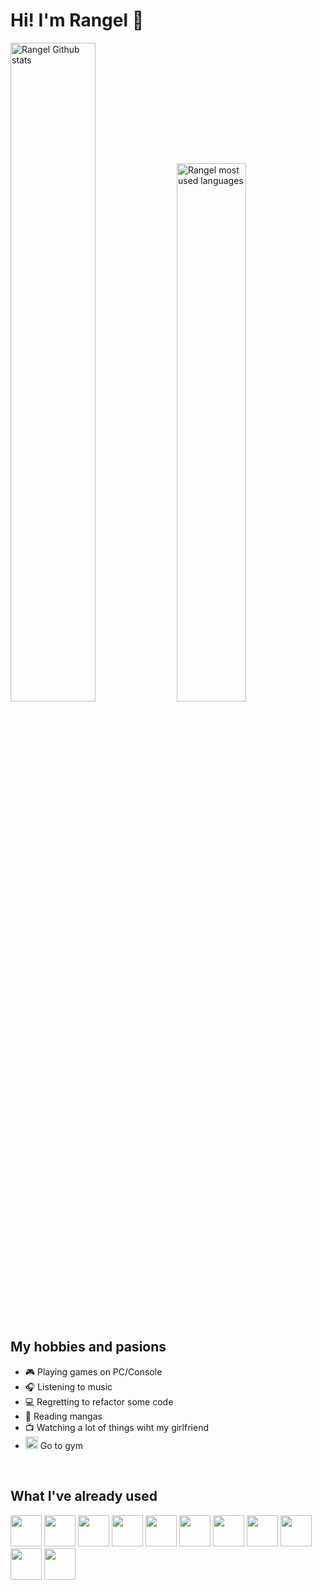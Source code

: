 # Hi! I'm Rangel 👋


 <div>
   <img 
      width="52%" 
      alt="Rangel Github stats"
      src="https://github-readme-stats.vercel.app/api?username=rangel-g&include_all_commits=true&rank_icon=github&show_icons=true&theme=react&hide_border=true&border_radius=12&bg_color=000000"
   />
   <img 
      width="47%"
      alt="Rangel most used languages"
      src="https://github-readme-stats.vercel.app/api/top-langs/?username=jv-rangel&layout=compact&theme=react&hide_border=true&border_radius=12&bg_color=000000"
   />
</div>

<br/>

## My hobbies and pasions

- 🎮 Playing games on PC/Console
- 🎧 Listening to music
- 💻 Regretting to refactor some code
- 📖 Reading mangas
- 📺 Watching a lot of things wiht my girlfriend
- <img src="https://cdn-icons-png.flaticon.com/512/2461/2461076.png" height="20px" width="20px"/> Go to gym

<br />

## What I've already used
 
<div>
  <img src="https://cdn.jsdelivr.net/gh/devicons/devicon@latest/icons/html5/html5-original.svg" height="50px" width="50px"/>
  <img src="https://cdn.jsdelivr.net/gh/devicons/devicon@latest/icons/sass/sass-original.svg" height="50px" width="50px"/>
  <img src="https://cdn.jsdelivr.net/gh/devicons/devicon@latest/icons/typescript/typescript-original.svg" height="50px" width="50px"/>
  <img src="https://cdn.jsdelivr.net/gh/devicons/devicon@latest/icons/javascript/javascript-original.svg" height="50px" width="50px"/>
  <img src="https://cdn.jsdelivr.net/gh/devicons/devicon@latest/icons/angular/angular-original.svg" height="50px" width="50px"/>
  <img src="https://cdn.jsdelivr.net/gh/devicons/devicon@latest/icons/angularmaterial/angularmaterial-original.svg" height="50px" width="50px"/>
  <img src="https://cdn.jsdelivr.net/gh/devicons/devicon@latest/icons/ionic/ionic-original.svg" height="50px" width="50px"/>
  <img src="https://cdn.jsdelivr.net/gh/devicons/devicon@latest/icons/vscode/vscode-original.svg" height="50px" width="50px"/>
  <img src="https://cdn.jsdelivr.net/gh/devicons/devicon@latest/icons/github/github-original.svg" height="50px" width="50px"/>
  <img src="https://cdn.jsdelivr.net/gh/devicons/devicon@latest/icons/git/git-original.svg" height="50px" width="50px"/>
  <img src="https://cdn.jsdelivr.net/gh/devicons/devicon@latest/icons/nodejs/nodejs-original-wordmark.svg" height="50px" width="50px"/>
</div>
